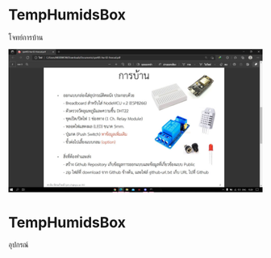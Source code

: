<h1>TempHumidsBox</h1>
<p>โจทย์การบ้าน<p>
<img src="ref/Homeworkex.JPG" width="850">
<h1>TempHumidsBox</h1>  
<p>อุปกรณ์<p/>
